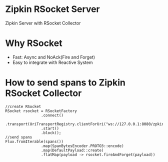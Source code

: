 Zipkin RSocket Server
=====================

Zipkin Server with RSocket Collector

# Why RSocket

* Fast: Async and NoAck(Fire and Forget)
* Easy to integrate with Reactive System

# How to send spans to Zipkin RSocket Collector

```
//create RSocket 
RSocket rsocket = RSocketFactory
                .connect()
                .transport(UriTransportRegistry.clientForUri("ws://127.0.0.1:8080/zpkin_rsocket_collector"))
                .start()
                .block();
//send spans
Flux.fromIterable(spans())
                .map(SpanBytesEncoder.PROTO3::encode)
                .map(DefaultPayload::create)
                .flatMap(payload -> rsocket.fireAndForget(payload))
                
```

